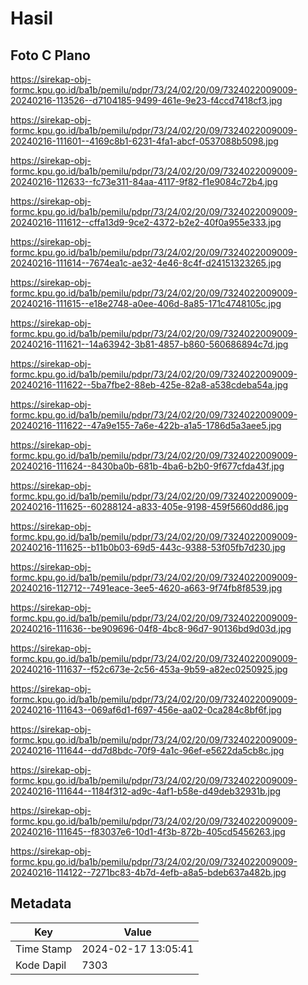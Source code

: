 # Hasil

## Foto C Plano

https://sirekap-obj-formc.kpu.go.id/ba1b/pemilu/pdpr/73/24/02/20/09/7324022009009-20240216-113526--d7104185-9499-461e-9e23-f4ccd7418cf3.jpg

https://sirekap-obj-formc.kpu.go.id/ba1b/pemilu/pdpr/73/24/02/20/09/7324022009009-20240216-111601--4169c8b1-6231-4fa1-abcf-0537088b5098.jpg

https://sirekap-obj-formc.kpu.go.id/ba1b/pemilu/pdpr/73/24/02/20/09/7324022009009-20240216-112633--fc73e311-84aa-4117-9f82-f1e9084c72b4.jpg

https://sirekap-obj-formc.kpu.go.id/ba1b/pemilu/pdpr/73/24/02/20/09/7324022009009-20240216-111612--cffa13d9-9ce2-4372-b2e2-40f0a955e333.jpg

https://sirekap-obj-formc.kpu.go.id/ba1b/pemilu/pdpr/73/24/02/20/09/7324022009009-20240216-111614--7674ea1c-ae32-4e46-8c4f-d24151323265.jpg

https://sirekap-obj-formc.kpu.go.id/ba1b/pemilu/pdpr/73/24/02/20/09/7324022009009-20240216-111615--e18e2748-a0ee-406d-8a85-171c4748105c.jpg

https://sirekap-obj-formc.kpu.go.id/ba1b/pemilu/pdpr/73/24/02/20/09/7324022009009-20240216-111621--14a63942-3b81-4857-b860-560686894c7d.jpg

https://sirekap-obj-formc.kpu.go.id/ba1b/pemilu/pdpr/73/24/02/20/09/7324022009009-20240216-111622--5ba7fbe2-88eb-425e-82a8-a538cdeba54a.jpg

https://sirekap-obj-formc.kpu.go.id/ba1b/pemilu/pdpr/73/24/02/20/09/7324022009009-20240216-111622--47a9e155-7a6e-422b-a1a5-1786d5a3aee5.jpg

https://sirekap-obj-formc.kpu.go.id/ba1b/pemilu/pdpr/73/24/02/20/09/7324022009009-20240216-111624--8430ba0b-681b-4ba6-b2b0-9f677cfda43f.jpg

https://sirekap-obj-formc.kpu.go.id/ba1b/pemilu/pdpr/73/24/02/20/09/7324022009009-20240216-111625--60288124-a833-405e-9198-459f5660dd86.jpg

https://sirekap-obj-formc.kpu.go.id/ba1b/pemilu/pdpr/73/24/02/20/09/7324022009009-20240216-111625--b11b0b03-69d5-443c-9388-53f05fb7d230.jpg

https://sirekap-obj-formc.kpu.go.id/ba1b/pemilu/pdpr/73/24/02/20/09/7324022009009-20240216-112712--7491eace-3ee5-4620-a663-9f74fb8f8539.jpg

https://sirekap-obj-formc.kpu.go.id/ba1b/pemilu/pdpr/73/24/02/20/09/7324022009009-20240216-111636--be909696-04f8-4bc8-96d7-90136bd9d03d.jpg

https://sirekap-obj-formc.kpu.go.id/ba1b/pemilu/pdpr/73/24/02/20/09/7324022009009-20240216-111637--f52c673e-2c56-453a-9b59-a82ec0250925.jpg

https://sirekap-obj-formc.kpu.go.id/ba1b/pemilu/pdpr/73/24/02/20/09/7324022009009-20240216-111643--069af6d1-f697-456e-aa02-0ca284c8bf6f.jpg

https://sirekap-obj-formc.kpu.go.id/ba1b/pemilu/pdpr/73/24/02/20/09/7324022009009-20240216-111644--dd7d8bdc-70f9-4a1c-96ef-e5622da5cb8c.jpg

https://sirekap-obj-formc.kpu.go.id/ba1b/pemilu/pdpr/73/24/02/20/09/7324022009009-20240216-111644--1184f312-ad9c-4af1-b58e-d49deb32931b.jpg

https://sirekap-obj-formc.kpu.go.id/ba1b/pemilu/pdpr/73/24/02/20/09/7324022009009-20240216-111645--f83037e6-10d1-4f3b-872b-405cd5456263.jpg

https://sirekap-obj-formc.kpu.go.id/ba1b/pemilu/pdpr/73/24/02/20/09/7324022009009-20240216-114122--7271bc83-4b7d-4efb-a8a5-bdeb637a482b.jpg


## Metadata

| Key        | Value               |
| ---------- | ------------------- |
| Time Stamp | 2024-02-17 13:05:41 |
| Kode Dapil | 7303                |



